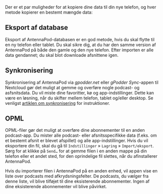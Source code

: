 Der er et par muligheder for at kopiere dine data til din nye telefon, og hver metode kopierer en bestemt mængde data:

## Eksport af database

Eksport af AntennaPod-databasen er en god metode, hvis du skal flytte til en ny telefon eller tablet. Du skal sikre dig, at du har den samme version af AntennaPod på både den gamle og den nye telefon. Efter importen er alle data gendannet; du skal blot downloade afsnittene igen.

## Synkronisering

Synkronisering af AntennaPod via *gpodder.net* eller *gPodder Sync*-appen til Nextcloud gør det muligt at gemme og overføre nogle podcast- og asfsnitsdata. Du vil miste dine favoritter, kø og app-indstillinger. Dette kan være en løsning, når du skifter mellem telefon, tablet og/eller desktop. Se venligst [artiklen om synkronisering](/documentation/general/synchronization) for instruktioner.

## OPML

OPML-filer gør det muligt at overføre dine abonnementer til en anden podcast-app. Du mister alle podcast- eller afsnitsspecifikke data (f.eks. om et bestemt afsnit er blevet afspillet) og alle app-indstillinger. Hvis du vil eksportere din fil, skal du gå til `Indstillinger` » `Lagring` » `Import/eksport`. Sørg for at klikke på `Send…` for at gemme filen i en anden mappe på din telefon eller et andet sted, for den oprindelige fil slettes, når du afinstallerer AntennaPod.

Hvis du importerer filen i AntennaPod på en anden enhed, vil appen vise en liste over podcasts med afkrydsningsfelter. De podcasts, du vælger fra denne liste, vil blive tilføjet til dine eksisterende abonnementer. Ingen af dine eksisterende abonnementer vil blive påvirket.
